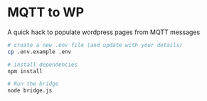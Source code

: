 # MQTT to WP

A quick hack to populate wordpress pages from MQTT messages

```bash
# create a new .env file (and update with your details)
cp .env.example .env

# install dependencies
npm install

# Run the bridge
node bridge.js
```
